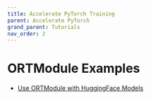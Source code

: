 ```yaml
---
title: Accelerate PyTorch Training
parent: Accelerate PyTorch
grand_parent: Tutorials
nav_order: 2
---
```

# ORTModule Examples
* [Use ORTModule with HuggingFace Models](https://github.com/microsoft/onnxruntime-training-examples/tree/master/huggingface)


